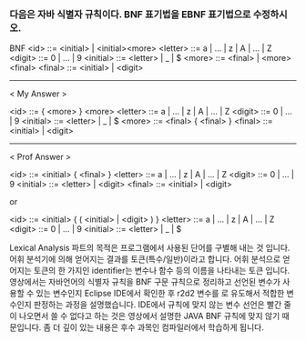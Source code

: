 ### 다음은 자바 식별자 규칙이다. BNF 표기법을 EBNF 표기법으로 수정하시오.

BNF
\<id> ::= \<initial> | \<initial>\<more>
\<letter> ::= a | ... | z | A | ... | Z
\<digit> ::= 0 | ... | 9
\<initial> ::= \<letter> | _ | $
\<more> ::= \<final> | \<more>\<final>
\<final> ::= \<initial> | \<digit>


---

\< My Answer >

\<id> ::= { \<more> } \<more>
\<letter> ::= a | … | z | A | … | Z
\<digit> ::= 0 | … | 9
\<initial> ::= \<letter> | _ | $
\<more> ::= \<final> { \<final> }
\<final> ::= \<initial> | \<digit>


---

\< Prof Answer >

\<id> ::= \<initial> { \<final> }
\<letter> ::= a | … | z | A | … | Z
\<digit> ::= 0 | … | 9
\<initial> ::= \<letter> | \<digit>
\<final> ::= \<initial> | \<digit>

or

\<id> ::= \<initial> { ( \<initial> | \<digit> )  }
\<letter> ::= a | … | z | A | … | Z
\<digit> ::= 0 | … | 9
\<initial> ::= \<letter> | _ | $

Lexical Analysis 파트의 목적은 프로그램에서 사용된 단어를 구별해 내는 것 입니다.
어휘 분석기에 의해 얻어지는 결과를 토큰(특수/일반)이라고 합니다.
어휘 분석으로 얻어지는 토큰의 한 가지인 identifier는 변수나 함수 등의 이름을 나타내는
토큰 입니다. 영상에서는 자바언어의 식별자 규칙을 BNF 구문 규칙으로 정리하고
선언된 변수가 사용할 수 있는 변수인지 Eclipse IDE에서 확인한 후 r2d2 변수를
<identifier>로 유도해서 적합한 변수인지 판정하는 과정을 설명했습니다.
IDE에서 규칙에 맞지 않는 변수 선언은 빨간 줄이 나오면서 쓸 수 없다고 하는 것은
영상에서 설명한 JAVA BNF 규칙에 맞지 않기 때문입니다.
좀 더 깊이 있는 내용은 후수 과목인 컴파일러에서 학습하게 됩니다.
